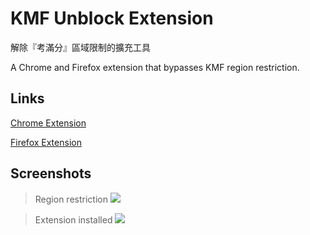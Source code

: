 # KMF Unblock Extension

解除『考滿分』區域限制的擴充工具

A Chrome and Firefox extension that bypasses KMF region restriction.

## Links
[Chrome Extension](https://chrome.google.com/webstore/detail/kmf-unblock/jlbknbfjajehjmfjegefddgegipadonb)

[Firefox Extension](https://addons.mozilla.org/en-GB/firefox/addon/kmf-unblock/)

## Screenshots
> Region restriction
![](https://i.imgur.com/dCHMA7H.png)

> Extension installed
![](https://i.imgur.com/pM1F5w8.png)